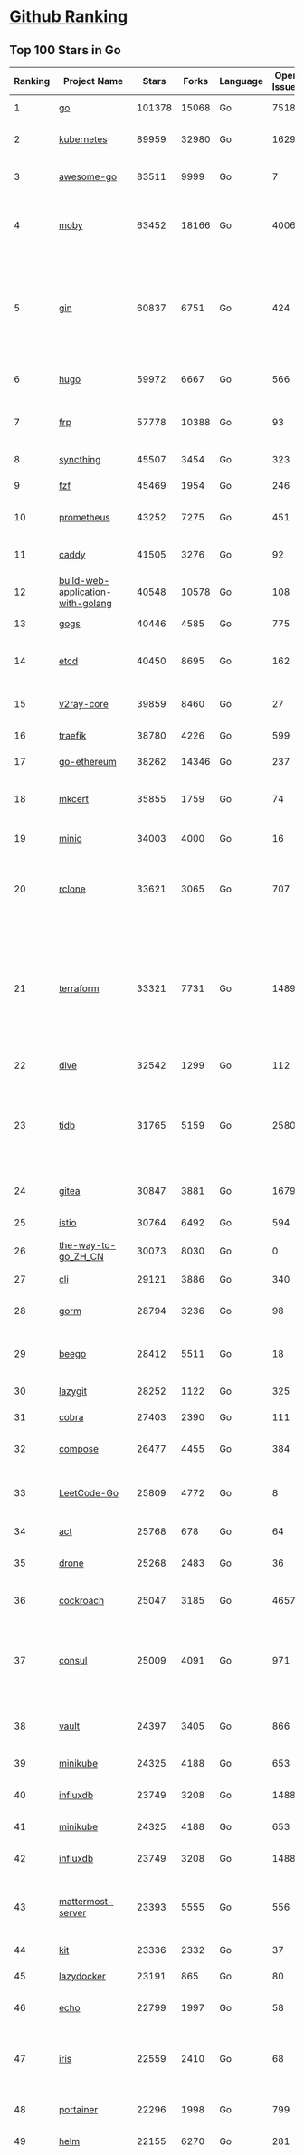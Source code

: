 [Github Ranking](../README.md)
==========

## Top 100 Stars in Go

| Ranking | Project Name | Stars | Forks | Language | Open Issues | Description | Last Commit |
| ------- | ------------ | ----- | ----- | -------- | ----------- | ----------- | ----------- |
| 1 | [go](https://github.com/golang/go) | 101378 | 15068 | Go | 7518 | The Go programming language | 2022-07-07T03:55:36Z |
| 2 | [kubernetes](https://github.com/kubernetes/kubernetes) | 89959 | 32980 | Go | 1629 | Production-Grade Container Scheduling and Management | 2022-07-07T11:29:09Z |
| 3 | [awesome-go](https://github.com/avelino/awesome-go) | 83511 | 9999 | Go | 7 | A curated list of awesome Go frameworks, libraries and software | 2022-07-06T19:50:17Z |
| 4 | [moby](https://github.com/moby/moby) | 63452 | 18166 | Go | 4006 | Moby Project - a collaborative project for the container ecosystem to assemble container-based systems | 2022-07-07T11:00:42Z |
| 5 | [gin](https://github.com/gin-gonic/gin) | 60837 | 6751 | Go | 424 | Gin is a HTTP web framework written in Go (Golang). It features a Martini-like API with much better performance -- up to 40 times faster. If you need smashing performance, get yourself some Gin. | 2022-07-07T03:05:09Z |
| 6 | [hugo](https://github.com/gohugoio/hugo) | 59972 | 6667 | Go | 566 | The world’s fastest framework for building websites. | 2022-07-07T08:04:49Z |
| 7 | [frp](https://github.com/fatedier/frp) | 57778 | 10388 | Go | 93 | A fast reverse proxy to help you expose a local server behind a NAT or firewall to the internet. | 2022-06-27T09:12:00Z |
| 8 | [syncthing](https://github.com/syncthing/syncthing) | 45507 | 3454 | Go | 323 | Open Source Continuous File Synchronization | 2022-07-05T21:04:30Z |
| 9 | [fzf](https://github.com/junegunn/fzf) | 45469 | 1954 | Go | 246 | :cherry_blossom: A command-line fuzzy finder | 2022-07-05T15:53:05Z |
| 10 | [prometheus](https://github.com/prometheus/prometheus) | 43252 | 7275 | Go | 451 | The Prometheus monitoring system and time series database. | 2022-07-07T11:50:55Z |
| 11 | [caddy](https://github.com/caddyserver/caddy) | 41505 | 3276 | Go | 92 | Fast, multi-platform web server with automatic HTTPS | 2022-07-07T02:09:36Z |
| 12 | [build-web-application-with-golang](https://github.com/astaxie/build-web-application-with-golang) | 40548 | 10578 | Go | 108 | A golang ebook intro how to build a web with golang | 2022-05-30T19:50:00Z |
| 13 | [gogs](https://github.com/gogs/gogs) | 40446 | 4585 | Go | 775 | Gogs is a painless self-hosted Git service | 2022-07-05T00:46:13Z |
| 14 | [etcd](https://github.com/etcd-io/etcd) | 40450 | 8695 | Go | 162 | Distributed reliable key-value store for the most critical data of a distributed system | 2022-07-07T08:34:16Z |
| 15 | [v2ray-core](https://github.com/v2ray/v2ray-core) | 39859 | 8460 | Go | 27 | A platform for building proxies to bypass network restrictions. | 2022-07-07T03:02:52Z |
| 16 | [traefik](https://github.com/traefik/traefik) | 38780 | 4226 | Go | 599 | The Cloud Native Application Proxy | 2022-07-07T10:35:38Z |
| 17 | [go-ethereum](https://github.com/ethereum/go-ethereum) | 38262 | 14346 | Go | 237 | Official Go implementation of the Ethereum protocol | 2022-07-07T11:46:38Z |
| 18 | [mkcert](https://github.com/FiloSottile/mkcert) | 35855 | 1759 | Go | 74 | A simple zero-config tool to make locally trusted development certificates with any names you'd like. | 2022-06-22T00:33:41Z |
| 19 | [minio](https://github.com/minio/minio) | 34003 | 4000 | Go | 16 | Multi-Cloud :cloud: Object Storage  | 2022-07-07T06:49:03Z |
| 20 | [rclone](https://github.com/rclone/rclone) | 33621 | 3065 | Go | 707 | "rsync for cloud storage" - Google Drive, S3, Dropbox, Backblaze B2, One Drive, Swift, Hubic, Wasabi, Google Cloud Storage, Yandex Files | 2022-07-07T10:37:25Z |
| 21 | [terraform](https://github.com/hashicorp/terraform) | 33321 | 7731 | Go | 1489 | Terraform enables you to safely and predictably create, change, and improve infrastructure. It is an open source tool that codifies APIs into declarative configuration files that can be shared amongst team members, treated as code, edited, reviewed, and versioned. | 2022-07-07T00:00:26Z |
| 22 | [dive](https://github.com/wagoodman/dive) | 32542 | 1299 | Go | 112 | A tool for exploring each layer in a docker image | 2022-07-02T21:43:17Z |
| 23 | [tidb](https://github.com/pingcap/tidb) | 31765 | 5159 | Go | 2580 | TiDB is an open-source, cloud-native, distributed, MySQL-Compatible database for elastic scale and real-time analytics. Try free: https://tidbcloud.com/free-trial | 2022-07-07T11:52:34Z |
| 24 | [gitea](https://github.com/go-gitea/gitea) | 30847 | 3881 | Go | 1679 | Git with a cup of tea, painless self-hosted git service | 2022-07-07T10:35:36Z |
| 25 | [istio](https://github.com/istio/istio) | 30764 | 6492 | Go | 594 | Connect, secure, control, and observe services. | 2022-07-07T09:36:31Z |
| 26 | [the-way-to-go_ZH_CN](https://github.com/unknwon/the-way-to-go_ZH_CN) | 30073 | 8030 | Go | 0 | 《The Way to Go》中文译本，中文正式名《Go 入门指南》 | 2022-06-25T10:18:10Z |
| 27 | [cli](https://github.com/cli/cli) | 29121 | 3886 | Go | 340 | GitHub’s official command line tool | 2022-07-06T07:15:46Z |
| 28 | [gorm](https://github.com/go-gorm/gorm) | 28794 | 3236 | Go | 98 | The fantastic ORM library for Golang, aims to be developer friendly | 2022-07-07T07:39:42Z |
| 29 | [beego](https://github.com/beego/beego) | 28412 | 5511 | Go | 18 | beego is an open-source, high-performance web framework for the Go programming language. | 2022-07-04T13:37:03Z |
| 30 | [lazygit](https://github.com/jesseduffield/lazygit) | 28252 | 1122 | Go | 325 | simple terminal UI for git commands | 2022-07-06T21:57:14Z |
| 31 | [cobra](https://github.com/spf13/cobra) | 27403 | 2390 | Go | 111 | A Commander for modern Go CLI interactions | 2022-07-07T04:54:19Z |
| 32 | [compose](https://github.com/docker/compose) | 26477 | 4455 | Go | 384 | Define and run multi-container applications with Docker | 2022-07-07T10:11:07Z |
| 33 | [LeetCode-Go](https://github.com/halfrost/LeetCode-Go) | 25809 | 4772 | Go | 8 | ✅ Solutions to LeetCode by Go, 100% test coverage, runtime beats 100% / LeetCode 题解 | 2022-07-06T07:14:50Z |
| 34 | [act](https://github.com/nektos/act) | 25768 | 678 | Go | 64 | Run your GitHub Actions locally 🚀 | 2022-07-06T09:44:43Z |
| 35 | [drone](https://github.com/harness/drone) | 25268 | 2483 | Go | 36 | Drone is a Container-Native, Continuous Delivery Platform | 2022-07-03T11:06:52Z |
| 36 | [cockroach](https://github.com/cockroachdb/cockroach) | 25047 | 3185 | Go | 4657 | CockroachDB - the open source, cloud-native distributed SQL database. | 2022-07-07T11:43:22Z |
| 37 | [consul](https://github.com/hashicorp/consul) | 25009 | 4091 | Go | 971 | Consul is a distributed, highly available, and data center aware solution to connect and configure applications across dynamic, distributed infrastructure. | 2022-07-07T11:56:23Z |
| 38 | [vault](https://github.com/hashicorp/vault) | 24397 | 3405 | Go | 866 | A tool for secrets management, encryption as a service, and privileged access management | 2022-07-07T00:06:02Z |
| 39 | [minikube](https://github.com/kubernetes/minikube) | 24325 | 4188 | Go | 653 | Run Kubernetes locally | 2022-07-07T09:45:44Z |
| 40 | [influxdb](https://github.com/influxdata/influxdb) | 23749 | 3208 | Go | 1488 | Scalable datastore for metrics, events, and real-time analytics | 2022-07-05T22:46:53Z |
| 41 | [minikube](https://github.com/kubernetes/minikube) | 24325 | 4188 | Go | 653 | Run Kubernetes locally | 2022-07-07T09:45:44Z |
| 42 | [influxdb](https://github.com/influxdata/influxdb) | 23749 | 3208 | Go | 1488 | Scalable datastore for metrics, events, and real-time analytics | 2022-07-05T22:46:53Z |
| 43 | [mattermost-server](https://github.com/mattermost/mattermost-server) | 23393 | 5555 | Go | 556 | Mattermost is an open source platform for secure collaboration across the entire software development lifecycle. | 2022-07-07T11:15:21Z |
| 44 | [kit](https://github.com/go-kit/kit) | 23336 | 2332 | Go | 37 | A standard library for microservices. | 2022-06-30T11:17:34Z |
| 45 | [lazydocker](https://github.com/jesseduffield/lazydocker) | 23191 | 865 | Go | 80 | The lazier way to manage everything docker | 2022-06-28T13:09:10Z |
| 46 | [echo](https://github.com/labstack/echo) | 22799 | 1997 | Go | 58 | High performance, minimalist Go web framework | 2022-07-06T08:43:50Z |
| 47 | [iris](https://github.com/kataras/iris) | 22559 | 2410 | Go | 68 | The fastest HTTP/2 Go Web Framework. Unbeatable cost-performance ratio :leaves: :rocket: \| 谢谢 \| | 2022-07-07T06:57:27Z |
| 48 | [portainer](https://github.com/portainer/portainer) | 22296 | 1998 | Go | 799 | Making Docker and Kubernetes management easy. | 2022-07-07T11:21:44Z |
| 49 | [helm](https://github.com/helm/helm) | 22155 | 6270 | Go | 281 | The Kubernetes Package Manager | 2022-07-06T20:35:29Z |
| 50 | [nps](https://github.com/ehang-io/nps) | 22013 | 4047 | Go | 327 | 一款轻量级、高性能、功能强大的内网穿透代理服务器。支持tcp、udp、socks5、http等几乎所有流量转发，可用来访问内网网站、本地支付接口调试、ssh访问、远程桌面，内网dns解析、内网socks5代理等等……，并带有功能强大的web管理端。a lightweight, high-performance, powerful intranet penetration proxy server, with a powerful web management terminal. | 2022-05-26T07:41:46Z |
| 51 | [ngrok](https://github.com/inconshreveable/ngrok) | 21892 | 4046 | Go | 290 | Introspected tunnels to localhost | 2022-05-17T08:00:28Z |
| 52 | [hub](https://github.com/github/hub) | 21880 | 2318 | Go | 225 | A command-line tool that makes git easier to use with GitHub. | 2022-04-04T13:16:50Z |
| 53 | [faas](https://github.com/openfaas/faas) | 21770 | 1773 | Go | 24 | OpenFaaS - Serverless Functions Made Simple | 2022-07-07T09:35:11Z |
| 54 | [nvm-windows](https://github.com/coreybutler/nvm-windows) | 21979 | 2314 | Go | 68 | A node.js version management utility for Windows. Ironically written in Go. | 2022-07-04T01:01:15Z |
| 55 | [nsq](https://github.com/nsqio/nsq) | 21562 | 2733 | Go | 53 | A realtime distributed messaging platform | 2022-06-10T06:59:15Z |
| 56 | [photoprism](https://github.com/photoprism/photoprism) | 21201 | 1169 | Go | 291 | AI-Powered Photos App for the Decentralized Web 🌈💎✨ | 2022-07-07T11:53:56Z |
| 57 | [fiber](https://github.com/gofiber/fiber) | 20839 | 1063 | Go | 33 | ⚡️ Express inspired web framework written in Go | 2022-07-06T11:03:02Z |
| 58 | [logrus](https://github.com/sirupsen/logrus) | 20840 | 2147 | Go | 7 | Structured, pluggable logging for Go. | 2022-06-16T07:52:31Z |
| 59 | [docker_practice](https://github.com/yeasy/docker_practice) | 20764 | 5332 | Go | 2 | Learn and understand Docker&Container technologies, with real DevOps practice! | 2022-07-01T12:13:08Z |
| 60 | [k3s](https://github.com/k3s-io/k3s) | 20393 | 1800 | Go | 355 | Lightweight Kubernetes | 2022-07-06T20:15:31Z |
| 61 | [go-patterns](https://github.com/tmrts/go-patterns) | 19495 | 1817 | Go | 13 | Curated list of Go design patterns, recipes and idioms | 2022-06-11T02:58:08Z |
| 62 | [rancher](https://github.com/rancher/rancher) | 19490 | 2593 | Go | 2057 | Complete container management platform | 2022-07-07T11:21:03Z |
| 63 | [go-zero](https://github.com/zeromicro/go-zero) | 18980 | 2755 | Go | 64 | A cloud-native Go microservices framework with cli tool for productivity. | 2022-07-07T06:15:20Z |
| 64 | [go-micro](https://github.com/asim/go-micro) | 18635 | 2132 | Go | 80 | A Go microservices framework | 2022-07-07T11:49:56Z |
| 65 | [cli](https://github.com/urfave/cli) | 18612 | 1581 | Go | 136 | A simple, fast, and fun package for building command line apps in Go | 2022-07-02T10:46:10Z |
| 66 | [kratos](https://github.com/go-kratos/kratos) | 18274 | 3511 | Go | 58 | Your ultimate Go microservices framework for the cloud-native era. | 2022-07-07T06:23:46Z |
| 67 | [lux](https://github.com/iawia002/lux) | 18281 | 2202 | Go | 368 | 👾 Fast and simple video download library and CLI tool written in Go | 2022-06-02T07:17:31Z |
| 68 | [dgraph](https://github.com/dgraph-io/dgraph) | 18198 | 1370 | Go | 20 | Native GraphQL Database with graph backend | 2022-07-07T06:40:43Z |
| 69 | [fasthttp](https://github.com/valyala/fasthttp) | 17990 | 1512 | Go | 37 | Fast HTTP package for Go. Tuned for high performance. Zero memory allocations in hot paths. Up to 10x faster than net/http | 2022-07-07T11:59:04Z |
| 70 | [learn-go-with-tests](https://github.com/quii/learn-go-with-tests) | 17896 | 2337 | Go | 23 | Learn Go with test-driven development | 2022-06-20T17:41:46Z |
| 71 | [harbor](https://github.com/goharbor/harbor) | 17785 | 4113 | Go | 634 | An open source trusted cloud native registry project that stores, signs, and scans content. | 2022-07-07T11:17:46Z |
| 72 | [fyne](https://github.com/fyne-io/fyne) | 17599 | 968 | Go | 398 | Cross platform GUI in Go inspired by Material Design | 2022-07-06T20:39:54Z |
| 73 | [websocket](https://github.com/gorilla/websocket) | 17519 | 2925 | Go | 26 | A fast, well-tested and widely used WebSocket implementation for Go. | 2022-07-06T08:22:45Z |
| 74 | [advanced-go-programming-book](https://github.com/chai2010/advanced-go-programming-book) | 17293 | 2985 | Go | 52 | :books: 《Go语言高级编程》开源图书，涵盖CGO、Go汇编语言、RPC实现、Protobuf插件实现、Web框架实现、分布式系统等高阶主题(完稿) | 2022-06-16T15:54:04Z |
| 75 | [restic](https://github.com/restic/restic) | 17193 | 1166 | Go | 379 | Fast, secure, efficient backup program | 2022-07-05T19:30:27Z |
| 76 | [v2ray-core](https://github.com/v2fly/v2ray-core) | 17080 | 2902 | Go | 41 | A platform for building proxies to bypass network restrictions. | 2022-07-02T03:36:13Z |
| 77 | [testify](https://github.com/stretchr/testify) | 16960 | 1270 | Go | 232 | A toolkit with common assertions and mocks that plays nicely with the standard library | 2022-07-07T03:10:48Z |
| 78 | [colly](https://github.com/gocolly/colly) | 16911 | 1428 | Go | 122 | Elegant Scraper and Crawler Framework for Golang | 2022-07-06T08:13:52Z |
| 79 | [k9s](https://github.com/derailed/k9s) | 16997 | 1068 | Go | 277 | 🐶 Kubernetes CLI To Manage Your Clusters In Style! | 2022-07-06T10:41:12Z |
| 80 | [mux](https://github.com/gorilla/mux) | 16911 | 1545 | Go | 7 | A powerful HTTP router and URL matcher for building Go web servers with 🦍 | 2022-06-26T11:46:01Z |
| 81 | [restic](https://github.com/restic/restic) | 17193 | 1166 | Go | 379 | Fast, secure, efficient backup program | 2022-07-05T19:30:27Z |
| 82 | [v2ray-core](https://github.com/v2fly/v2ray-core) | 17080 | 2902 | Go | 41 | A platform for building proxies to bypass network restrictions. | 2022-07-02T03:36:13Z |
| 83 | [k6](https://github.com/grafana/k6) | 17058 | 881 | Go | 334 | A modern load testing tool, using Go and JavaScript - https://k6.io | 2022-07-07T10:40:28Z |
| 84 | [testify](https://github.com/stretchr/testify) | 16960 | 1270 | Go | 232 | A toolkit with common assertions and mocks that plays nicely with the standard library | 2022-07-07T03:10:48Z |
| 85 | [colly](https://github.com/gocolly/colly) | 16911 | 1428 | Go | 122 | Elegant Scraper and Crawler Framework for Golang | 2022-07-06T08:13:52Z |
| 86 | [k9s](https://github.com/derailed/k9s) | 16997 | 1068 | Go | 277 | 🐶 Kubernetes CLI To Manage Your Clusters In Style! | 2022-07-06T10:41:12Z |
| 87 | [mux](https://github.com/gorilla/mux) | 16911 | 1545 | Go | 7 | A powerful HTTP router and URL matcher for building Go web servers with 🦍 | 2022-06-26T11:46:01Z |
| 88 | [gotty](https://github.com/yudai/gotty) | 16772 | 1300 | Go | 99 | Share your terminal as a web application | 2022-06-14T08:44:37Z |
| 89 | [loki](https://github.com/grafana/loki) | 16427 | 2044 | Go | 352 | Like Prometheus, but for logs. | 2022-07-07T11:13:54Z |
| 90 | [filebrowser](https://github.com/filebrowser/filebrowser) | 16403 | 2063 | Go | 180 | 📂 Web File Browser | 2022-07-05T14:59:01Z |
| 91 | [grpc-go](https://github.com/grpc/grpc-go) | 16356 | 3637 | Go | 117 | The Go language implementation of gRPC. HTTP/2 based RPC | 2022-07-06T23:54:57Z |
| 92 | [zap](https://github.com/uber-go/zap) | 16288 | 1166 | Go | 80 | Blazing fast, structured, leveled logging in Go. | 2022-07-02T21:39:33Z |
| 93 | [websocketd](https://github.com/joewalnes/websocketd) | 16278 | 974 | Go | 36 | Turn any program that uses STDIN/STDOUT into a WebSocket server. Like inetd, but for WebSockets.  | 2022-02-16T15:00:22Z |
| 94 | [xbar](https://github.com/matryer/xbar) | 16162 | 641 | Go | 112 | Put the output from any script or program into your macOS Menu Bar (the BitBar reboot) | 2022-06-13T10:23:41Z |
| 95 | [jaeger](https://github.com/jaegertracing/jaeger) | 15993 | 1925 | Go | 317 | CNCF Jaeger, a Distributed Tracing Platform | 2022-07-07T05:51:13Z |
| 96 | [goreplay](https://github.com/buger/goreplay) | 15701 | 1609 | Go | 238 | GoReplay is an open-source tool for capturing and replaying live HTTP traffic into a test environment in order to continuously test your system with real data. It can be used to increase confidence in code deployments, configuration changes and infrastructure changes. | 2022-06-13T07:04:46Z |
| 97 | [charts](https://github.com/helm/charts) | 15421 | 17238 | Go | 0 | ⚠️(OBSOLETE) Curated applications for Kubernetes | 2022-02-20T14:09:39Z |
| 98 | [Cloudreve](https://github.com/cloudreve/Cloudreve) | 15135 | 2642 | Go | 237 | 🌩支持多家云存储的云盘系统 (Self-hosted file management and sharing system, supports multiple storage providers) | 2022-07-02T05:09:20Z |
| 99 | [fx](https://github.com/antonmedv/fx) | 14887 | 420 | Go | 10 | Terminal JSON viewer | 2022-07-05T12:06:44Z |
| 100 | [ultimate-go](https://github.com/hoanhan101/ultimate-go) | 14830 | 1190 | Go | 0 | The Ultimate Go Study Guide | 2021-09-17T03:31:10Z |


